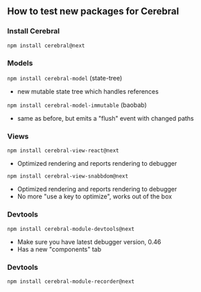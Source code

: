 ## How to test new packages for Cerebral

### Install Cerebral
`npm install cerebral@next`

### Models
`npm install cerebral-model` (state-tree)
- new mutable state tree which handles references

`npm install cerebral-model-immutable` (baobab)
- same as before, but emits a "flush" event with changed paths

### Views
`npm install cerebral-view-react@next`
- Optimized rendering and reports rendering to debugger

`npm install cerebral-view-snabbdom@next`
- Optimized rendering and reports rendering to debugger
- No more "use a key to optimize", works out of the box

### Devtools
`npm install cerebral-module-devtools@next`
- Make sure you have latest debugger version, 0.46
- Has a new "components" tab

### Devtools
`npm install cerebral-module-recorder@next`
